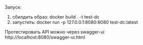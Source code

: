 Запуск:
1) сбилдить образ: docker build . -t test-dc
2) запустить: docker run -p 127.0.0.1:8080:8080 test-dc:latest    
 
Протестировать API можно через swagger-ui  http://localhost:8080/swagger-ui.html

